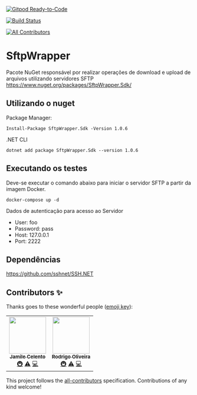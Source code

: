 [![Gitpod Ready-to-Code](https://img.shields.io/badge/Gitpod-Ready--to--Code-blue?logo=gitpod)](https://gitpod.io/#https://github.com/rodrigodosanjosoliveira/sftpwrapper) 

[![Build Status](https://travis-ci.org/rodrigodosanjosoliveira/sftpwrapper.svg?branch=master)](https://travis-ci.org/rodrigodosanjosoliveira/sftpwrapper)
<!-- ALL-CONTRIBUTORS-BADGE:START - Do not remove or modify this section -->
[![All Contributors](https://img.shields.io/badge/all_contributors-2-orange.svg?style=flat-square)](#contributors-)
<!-- ALL-CONTRIBUTORS-BADGE:END -->


# SftpWrapper #
Pacote NuGet responsável por realizar operações de download e upload de arquivos utilizando servidores SFTP
https://www.nuget.org/packages/SftpWrapper.Sdk/

## Utilizando o nuget

Package Manager:
```
Install-Package SftpWrapper.Sdk -Version 1.0.6
```
.NET CLI
```
dotnet add package SftpWrapper.Sdk --version 1.0.6
```

## Executando os testes 

Deve-se executar o comando abaixo para iniciar o servidor SFTP a partir da imagem Docker.

``` docker-compose up -d ```

Dados de autenticação para acesso ao Servidor
* User: foo
* Password: pass
* Host: 127.0.0.1
* Port: 2222

## Dependências

https://github.com/sshnet/SSH.NET


## Contributors ✨

Thanks goes to these wonderful people ([emoji key](https://allcontributors.org/docs/en/emoji-key)):

<!-- ALL-CONTRIBUTORS-LIST:START - Do not remove or modify this section -->
<!-- prettier-ignore-start -->
<!-- markdownlint-disable -->
<table>
  <tr>
    <td align="center"><a href="https://github.com/JCelento"><img src="https://avatars0.githubusercontent.com/u/22276748?v=4" width="100px;" alt=""/><br /><sub><b>Jamile Celento</b></sub></a><br /><a href="#infra-JCelento" title="Infrastructure (Hosting, Build-Tools, etc)">🚇</a> <a href="https://github.com/rodrigodosanjosoliveira/sftpwrapper/commits?author=JCelento" title="Tests">⚠️</a> <a href="https://github.com/rodrigodosanjosoliveira/sftpwrapper/commits?author=JCelento" title="Code">💻</a></td>
    <td align="center"><a href="https://github.com/rodrigodosanjosoliveira"><img src="https://avatars3.githubusercontent.com/u/657657?v=4" width="100px;" alt=""/><br /><sub><b>Rodrigo Oliveira</b></sub></a><br /><a href="#infra-rodrigodosanjosoliveira" title="Infrastructure (Hosting, Build-Tools, etc)">🚇</a> <a href="https://github.com/rodrigodosanjosoliveira/sftpwrapper/commits?author=rodrigodosanjosoliveira" title="Tests">⚠️</a> <a href="https://github.com/rodrigodosanjosoliveira/sftpwrapper/commits?author=rodrigodosanjosoliveira" title="Code">💻</a></td>
  </tr>
</table>

<!-- markdownlint-enable -->
<!-- prettier-ignore-end -->
<!-- ALL-CONTRIBUTORS-LIST:END -->

This project follows the [all-contributors](https://github.com/all-contributors/all-contributors) specification. Contributions of any kind welcome!